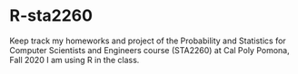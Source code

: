 # R-sta2260

Keep track my homeworks and project of the Probability and Statistics for Computer Scientists and Engineers course (STA2260) at Cal Poly Pomona, Fall 2020
I am using R in the class.
